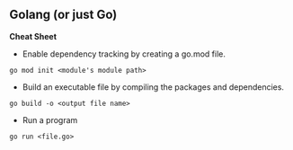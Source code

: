 ## Golang (or just Go)

**Cheat Sheet**

- Enable dependency tracking by creating a go.mod file.

```
go mod init <module's module path>
```

- Build an executable file by compiling the packages and dependencies.

```
go build -o <output file name>
```

- Run a program

```
go run <file.go>
```
